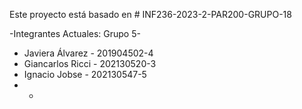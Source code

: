 
Este proyecto está basado en # INF236-2023-2-PAR200-GRUPO-18

-Integrantes Actuales: Grupo 5-

* Javiera Álvarez - 201904502-4
* Giancarlos Ricci - 202130520-3
* Ignacio Jobse - 202130547-5 
*   - 
